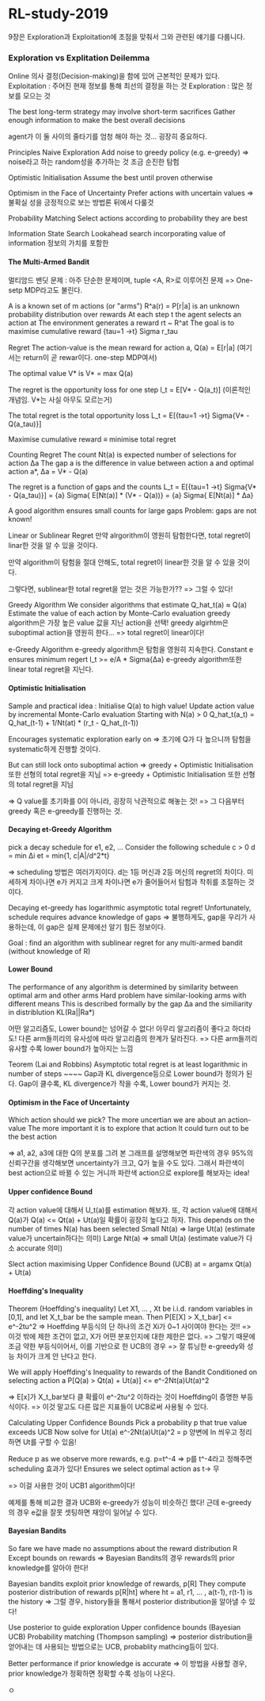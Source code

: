 # RL-study-2019

9장은 Exploration과 Exploitation에 초점을 맞춰서 그와 관련된 얘기를 다룹니다.

### Exploration vs Explitation Deilemma
Online 의사 결정(Decision-making)을 함에 있어 근본적인 문제가 있다.
  Exploitation : 주어진 현재 정보를 통해 최선의 결정을 하는 것
  Exploration  : 많은 정보를 모으는 것

The best long-term strategy may involve short-term sacrifices
Gather enough information to make the best overall decisions

agent가 이 둘 사이의 줄타기를 엄청 해야 하는 것... 굉장히 중요하다.

Principles
  Naive Exploration
    Add noise to greedy policy (e.g. e-greedy)
    => noise라고 하는 random성을 추가하는 것 조금 순진한 탐험

  Optimistic Initialisation
    Assume the best until proven otherwise

  Optimism in the Face of Uncertainty
    Prefer actions with uncertain values
    => 불확실 성을 긍정적으로 보는 방법론 뒤에서 다룰것

  Probability Matching
    Select actions according to probability they are best

  Information State Search
    Lookahead search incorporating value of information
    정보의 가치를 포함한

#### The Multi-Armed Bandit
멀티암드 밴딧 문제 : 아주 단순한 문제이며, tuple <A, R>로 이루어진 문제
=> One-setp MDP라고도 불린다.

A is a known set of m actions (or "arms")
R^a(r) = P[r|a] is an unknown probability distribution over rewards
At each step t the agent selects an action at
The environment generates a reward rt ~ R^at
The goal is to maximise cumulative reward {tau=1 ->t} Sigma r_tau

Regret
  The action-value is the mean reward for action a,
    Q(a) = E[r|a] (여기서는 return이 곧 rewar이다. one-step MDP여서)

  The optimal value V* is
    V* = max Q(a)

  The regret is the opportunity loss for one step
    l_t = E[V* - Q(a_t)] (이론적인 개념임. V*는 사실 아무도 모르는거)

  The total regret is the total opportunity loss
    L_t = E[{tau=1 ->t} Sigma{V* - Q(a_tau)}]

  Maximise cumulative reward ≡ minimise total regret

Counting Regret
  The count Nt(a) is expected number of selections for action ∆a
  The gap a is the difference in value between action a and optimal action a*,
    ∆a = V* - Q(a)

  The regret is a function of gaps and the counts
    L_t = E[{tau=1 ->t} Sigma{V* - Q(a_tau)}]
        = {a} Sigma{ E[Nt(a)] * (V* - Q(a))}
        = {a} Sigma{ E[Nt(a)] * ∆a}

  A good algorithm ensures small counts for large gaps
  Problem: gaps are not known!

Linear or Sublinear Regret
  만약 alrgorithm이 영원히 탐험한다면, total regret이 linar한 것을 알 수 있을 것이다.

  만약 algorithm이 탐험을 절대 안해도, total regret이 linear한 것을 알 수 있을 것이다.

  그렇다면, sublinear한 total regret을 얻는 것은 가능한가?? => 그럴 수 있다!

Greedy Algorithm
  We consider algorithms that estimate Q_hat_t(a) ≈ Q(a)
  Estimate the value of each action by Monte-Carlo evaluation
  greedy algorithm은 가장 높은 value 값을 지닌 action을 선택!
  greedy algirhtm은 suboptimal action을 영원히 한다... => total regret이 linear이다!

e-Greedy Algorithm
  e-greedy algorithm은 탐험을 영원히 지속한다.
  Constant e ensures minimum regert
    l_t >= e/A * Sigma{∆a}
  e-greedy algorithm또한 linear total regret을 지닌다.

#### Optimistic Initialisation
  Sample and practical idea : Initialise Q(a) to high value!
  Update action value by incremental Monte-Carlo evaluation
  Starting with N(a) > 0
    Q_hat_t(a_t) = Q_hat_(t-1) + 1/Nt(at) * (r_t - Q_hat_(t-1))

  Encourages systematic exploration early on
  => 초기에 Q가 다 높으니까 탐험을 systematic하게 진행할 것이다.

  But can still lock onto suboptimal action
  => greedy + Optimistic Initialisation 또한 선형의 total regret을 지님
  => e-greedy + Optimistic Initialisation 또한 선형의 total regret을 지님

=> Q value를 초기화를 0이 아니라, 굉장히 낙관적으로 해놓는 것!
=> 그 다음부터 greedy 혹은 e-greedy를 진행하는 것.

#### Decaying et-Greedy Algorithm
  pick a decay schedule for e1, e2, ...
  Consider the following schedule
    c  > 0
    d  = min ∆i
    et = min{1, c|A|/d^2*t}

  => scheduling 방법은 여러가지이다.
     d는 1등 머신과 2등 머신의 regret의 차이다. 미세하게 차이나면 e가 커지고 크게 차이나면 e가 줄어들어서 탐험과 착취를 조절하는 것이다.

  Decaying et-greedy has logarithmic asymptotic total regret!
  Unfortunately, schedule requires advance knowledge of gaps
  => 불행하게도, gap을 우리가 사용하는데, 이 gap은 실제 문제에선 알기 힘든 정보이다.

  Goal : find an algorithm with sublinear regret for any multi-armed bandit
  (without knowledge of R)

#### Lower Bound
  The performance of any algorithm is determined by similarity between optimal arm and other arms
  Hard problem have similar-looking arms with different means
  This is described formally by the gap ∆a and the similiarity in distriblution KL(Ra||Ra*)

  어떤 알고리즘도, Lower bound는 넘어갈 수 없다! 아무리 알고리즘이 좋다고 하더라도!
  다른 arm들끼리의 유사성에 따라 알고리즘의 한계가 달라진다.
  => 다른 arm들끼리 유사할 수록 lower bound가 높아지는 느낌

  Teorem (Lai and Robbins)
  Asymptotic total regret is at least logarithmic in number of steps
    ~~~~ Gap과 KL divergence등으로 Lower bound가 정의가 된다.
    Gap이 클수록, KL divergence가 작을 수록, Lower bound가 커지는 것.

#### Optimism in the Face of Uncertainty
  Which action should we pick?
  The more uncertian we are about an action-value
  The more important it is to explore that action
  It could turn out to be the best action

  => a1, a2, a3에 대한 Q의 분포를 그려 본 그래프를 설명해보면
  파란색의 경우 95%의 신뢰구간을 생각해보면 uncertainty가 크고, Q가 높을 수도 있다.
  그래서 파란색이 best action으로 바뀔 수 있는 거니까 파란색 action으로 explore를 해보자는 idea!

#### Upper confidence Bound
  각 action value에 대해서 U_t(a)를 estimation 해보자.
  또, 각 action value에 대해서 Q(a)가 Q(a) <= Qt(a) + Ut(a)일 확률이 굉장히 높다고 하자.
  This depends on the number of times N(a) has been selected
    Small Nt(a) => large Ut(a) (estimate value가 uncertain하다는 의미)
    Large Nt(a) => small Ut(a) (estimate value가 다소 accurate 의미)

  Slect action maximising Upper Confidence Bound (UCB)
    at = argamx Qt(a) + Ut(a)

#### Hoeffding's Inequality
  Theorem (Hoeffding's inequality)
    Let X1, ... , Xt be i.i.d. random variables in [0,1], and
    let X_t_bar be the sample mean. Then
      P[E[X] > X_t_bar] <= e^-2tu^2
    => Hoeffding 부등식의 단 하나의 조건 Xi가 0~1 사이여야 한다는 것!!
    => 이것 밖에 제한 조건이 없고, X가 어떤 분포인지에 대한 제한은 없다.
    => 그렇기 때문에 조금 약한 부등식이어서, 이를 기반으로 한 UCB의 경우
    => 잘 튜닝한 e-greedy와 성능 차이가 크게 안 난다고 한다.

  We will apply Hoeffding's Inequality to rewards of the Bandit
  Conditioned on selecting action a
    P[Q(a) > Qt(a) + Ut(a)] <= e^-2Nt(a)Ut(a)^2

  => E[x]가 X_t_bar보다 클 확률이 e^-2tu^2 이하라는 것이 Hoeffding이 증명한 부등식이다.
  => 이것 말고도 다른 많은 지표들이 UCB로써 사용될 수 있다.

Calculating Upper Confidence Bounds
  Pick a probability p that true value exceeds UCB
  Now solve for Ut(a)
    e^-2Nt(a)Ut(a)^2 = p
    양변에 ln 씌우고 정리하면 Ut를 구할 수 있음!

  Reduce p as we observe more rewards, e.g. p=t^-4
  => p를 t^-4라고 정해주면 scheduling 효과가 있다!
  Ensures we select optimal action as t-> 무

  => 이걸 사용한 것이 UCB1 algorithm이다!

예제를 통해 비교한 결과 UCB와 e-greedy가 성능이 비슷하긴 했다!
근데 e-greedy의 경우 e값을 잘못 셋팅하면 재앙이 일어날 수 있다.

#### Bayesian Bandits
So fare we have made no assumptions about the reward distribution R
  Except bounds on rewards
  => Bayesian Bandits의 경우 rewards의 prior knowledge를 알아야 한다!

Bayesian bandits exploit prior knowledge of rewards, p[R]
They compute posterior distribution of rewards p[R|ht]
  where ht = a1, r1, ... , a(t-1), r(t-1) is the history
  => 그럴 경우, history들을 통해서 posterior distribution을 알아낼 수 있다!

Use posterior to guide exploration
  Upper confidence bounds (Bayesian UCB)
  Probability matching (Thompson sampling)
  => posterior distribution을 얻어내는 데 사용되는 방법으로는 UCB, probablity mathcing등이 있다.

Better performance if prior knowledge is accurate
  => 이 방법을 사용할 경우, prior knowledge가 정확하면 정확할 수록 성능이 나온다.






ㅇ
